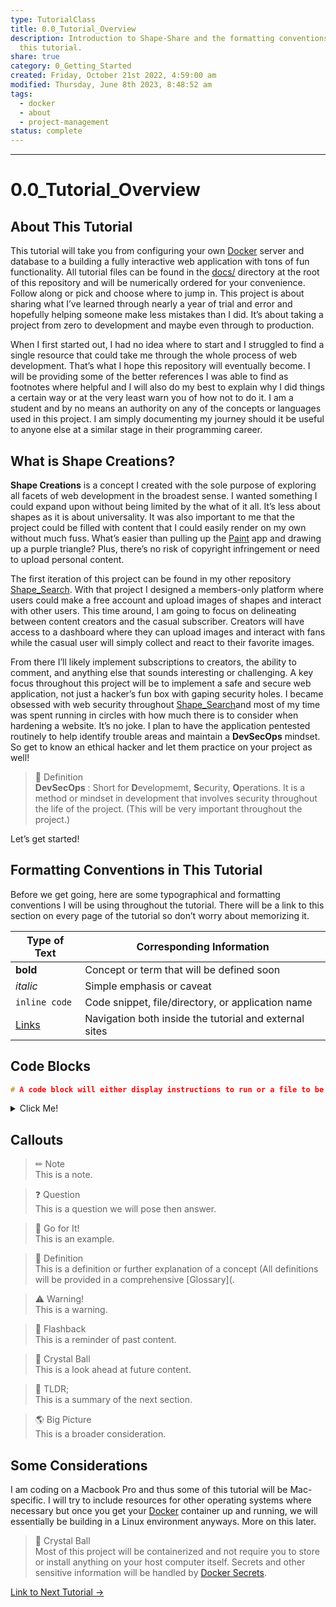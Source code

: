 ```yaml
---  
type: TutorialClass  
title: 0.0_Tutorial_Overview  
description: Introduction to Shape-Share and the formatting conventions used in  
  this tutorial.  
share: true  
category: 0_Getting_Started  
created: Friday, October 21st 2022, 4:59:00 am  
modified: Thursday, June 8th 2023, 8:48:52 am  
tags:  
  - docker  
  - about  
  - project-management  
status: complete  
---  
```

  
  
---  
  
# 0.0_Tutorial_Overview  
  
## About This Tutorial  
  
This tutorial will take you from configuring your own [Docker](https://www.docker.com) server and database to a building a fully interactive web application with tons of fun functionality. All tutorial files can be found in the [docs/](/docs/) directory at the root of this repository and will be numerically ordered for your convenience. Follow along or pick and choose where to jump in. This project is about sharing what I’ve learned through nearly a year of trial and error and hopefully helping someone make less mistakes than I did. It’s about taking a project from zero to development and maybe even through to production.  
  
When I first started out, I had no idea where to start and I struggled to find a single resource that could take me through the whole process of web development. That’s what I hope this repository will eventually become. I will be providing some of the better references I was able to find as footnotes where helpful and I will also do my best to explain why I did things a certain way or at the very least warn you of how not to do it. I am a student and by no means an authority on any of the concepts or languages used in this project. I am simply documenting my journey should it be useful to anyone else at a similar stage in their programming career.  
  
## What is Shape Creations?  
  
**Shape Creations** is a concept I created with the sole purpose of exploring all facets of web development in the broadest sense. I wanted something I could expand upon without being limited by the what of it all. It’s less about shapes as it is about universality. It was also important to me that the project could be filled with content that I could easily render on my own without much fuss. What’s easier than pulling up the [Paint](https://jspaint.app/#local:7aebb2e52e46f8) app and drawing up a purple triangle? Plus, there’s no risk of copyright infringement or need to upload personal content.  
  
The first iteration of this project can be found in my other repository [Shape_Search](https://github.com/Nyki-Anderson/shape_search). With that project I designed a members-only platform where users could make a free account and upload images of shapes and interact with other users. This time around, I am going to focus on delineating between content creators and the casual subscriber. Creators will have access to a dashboard where they can upload images and interact with fans while the casual user will simply collect and react to their favorite images.  
  
From there I’ll likely implement subscriptions to creators, the ability to comment, and anything else that sounds interesting or challenging. A key focus throughout this project will be to implement a safe and secure web application, not just a hacker’s fun box with gaping security holes. I became obsessed with web security throughout [Shape_Search](https://github.com/Nyki-Anderson/shape_search)and most of my time was spent running in circles with how much there is to consider when hardening a website. It’s no joke. I plan to have the application pentested routinely to help identify trouble areas and maintain a **DevSecOps** mindset. So get to know an ethical hacker and let them practice on your project as well!  
  
> 🍎 Definition    
> **DevSecOps** : Short for **D**evelopmemt, **S**ecurity, **O**perations. It is a method or mindset in development that involves security throughout the life of the project. (This will be very important throughout the project.)  
  
Let’s get started!  
  
## Formatting Conventions in This Tutorial  
  
Before we get going, here are some typographical and formatting conventions I will be using throughout the tutorial. There will be a link to this section on every page of the tutorial so don’t worry about memorizing it.  
  
| Type of Text  | Corresponding Information                         |  
| ------------- | ------------------------------------------------- |  
| **bold**      | Concept or term that will be defined soon               |  
| *italic*      | Simple emphasis or caveat |  
| `inline code` | Code snippet, file/directory, or application name                                     |  
| [Links](Links.md#)     | Navigation both inside the tutorial and external sites                                                  |  
  
## Code Blocks  
  
```C++  
# A code block will either display instructions to run or a file to be copied.  
```  
  
<details>  
	<summary>Click Me!</summary>  
  
```C++   
# This is output to a code block   
```  
  
</details>  
  
## Callouts  
  
> ✏ Note    
> This is a note.  
  
> ❓ Question    
> This is a question we will pose then answer.  
  
> 🏁 Go for It!    
> This is an example.  
  
> 🍎 Definition    
> This is a definition or further explanation of a concept (All definitions will be provided in a comprehensive [Glossary](.  
  
>  ⚠ Warning!    
> This is a warning.  
  
> 🔦 Flashback    
> This is a reminder of past content.  
  
> 🔮 Crystal Ball    
> This is a look ahead at future content.  
  
> 📖 TLDR;    
> This is a summary of the next section.  
  
> 🌎 Big Picture    
> This is a broader consideration.  
  
## Some Considerations  
  
I am coding on a Macbook Pro and thus some of this tutorial will be Mac-specific. I will try to include resources for other operating systems where necessary but once you get your [Docker](https://docker.com) container up and running, we will essentially be building in a Linux environment anyways. More on this later.  
  
> 🔮 Crystal Ball    
> Most of this project will be containerized and not require you to store or install anything on your host computer itself. Secrets and other sensitive information will be handled by [Docker Secrets](https://docs.docker.com/engine/swarm/secrets/).  
  
[ Link to Next Tutorial →](./0.1_Note_Taking_with_Obsidian.md#)  
